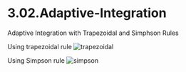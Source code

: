 # 3.02.Adaptive-Integration
Adaptive Integration with Trapezoidal and Simphson Rules

Using trapezoidal rule
![trapezoidal](https://cloud.githubusercontent.com/assets/15114859/10851287/594d945c-7ef8-11e5-91e3-da91fa4c442b.png)

Using Simpson rule 
![simpson](https://cloud.githubusercontent.com/assets/15114859/10851291/5cd05092-7ef8-11e5-9ad7-cc96ea74e710.png)
